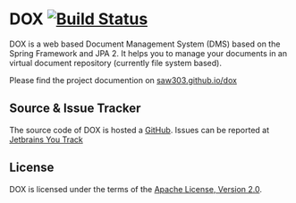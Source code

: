 DOX [![Build Status](https://travis-ci.org/saw303/dox.png)](https://travis-ci.org/saw303/dox)
=

DOX is a web based Document Management System (DMS) based on the Spring Framework and JPA 2.
It helps you to manage your documents in an virtual document repository (currently file system based).

Please find the project documention on [saw303.github.io/dox][doc]


Source & Issue Tracker
-

The source code of DOX is hosted a [GitHub][vcs].
Issues can be reported at [Jetbrains You Track][issuetracker]

License
-

DOX is licensed under the terms of the [Apache License, Version 2.0][license].

[license]: http://www.apache.org/licenses/LICENSE-2.0.html
[issuetracker]: http://saw303.myjetbrains.com/youtrack/issues
[vcs]: https://github.com/saw303/dox
[doc]: http://saw303.github.io/dox
